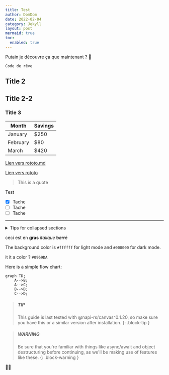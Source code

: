 ```yaml
---
title: Test
author: DomDom
date: 2022-02-04
category: Jekyll
layout: post
mermaid: true
toc:
  enabled: true
---
```


Putain je découvre ça que maintenant ? 🐼

```
Code de rêve
```

## Title 2

## Title 2-2

### Title 3

| Month    | Savings |
| -------- | ------- |
| January  | $250    |
| February | $80     |
| March    | $420    |

[Lien vers rototo.md](rototo.md)

[Lien vers rototo](rototo)

> This is a quote

Test

- [x] Tache
- [ ] Tache
- [ ] Tache

---

<details>

<summary>Tips for collapsed sections</summary>

### You can add a header

You can add text within a collapsed section.

You can add an image or a code block, too.

```ruby
   puts "Hello World"
```

</details>

ceci est en **gras** _italique_ ~~barré~~

The background color is `#ffffff` for light mode and `#000000` for dark mode.

it it a color ? `#0969DA`

Here is a simple flow chart:

```mermaid
graph TD;
    A-->B;
    A-->C;
    B-->D;
    C-->D;
```

> ##### TIP
>
> This guide is last tested with @napi-rs/canvas^0.1.20, so make sure you have
> this or a similar version after installation.
{: .block-tip }

> ##### WARNING
>
> Be sure that you're familiar with things like async/await and object destructuring
> before continuing, as we'll be making use of features like these.
{: .block-warning }

:man_facepalming:
